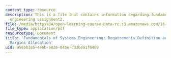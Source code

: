 ```yaml
---
content_type: resource
description: This is a file that contains information regarding fundamentals of systems
  engineering assignment2.
file: /media/https%3A/open-learning-course-data-rc.s3.amazonaws.com/16-842-fundamentals-of-systems-engineering-fall-2015/956bb3854e6b602684becd3bea1f6409_MIT16_842F15_Assignment2.pdf
file_type: application/pdf
resourcetype: Document
title: 'Fundamentals of Systems Engineering: Requirements Definition and Analysis;
  Margins Allocation'
uid: 956bb385-4e6b-6026-84be-cd3bea1f6409
---
```

